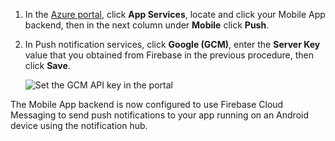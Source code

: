 
1. In the [Azure portal]( https://azure.portal.com/), click **App Services**, locate and click your Mobile App backend, then in the next column under **Mobile** click **Push**.

2. In Push notification services, click **Google (GCM)**, enter the **Server Key** value that you obtained from Firebase in the previous procedure, then click **Save**.

    ![Set the GCM API key in the portal](./media/app-service-mobile-android-configure-push/mobile-push-api-key.png)

The Mobile App backend is now configured to use Firebase Cloud Messaging to send push notifications to your app running on an Android device using the notification hub.

<!-- URLs. -->


<!-- images -->
